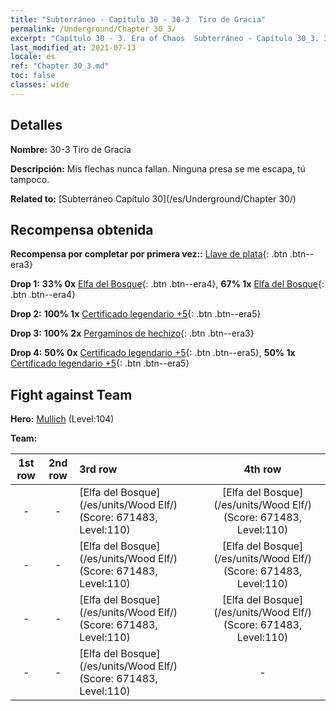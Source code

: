 ```yaml
---
title: "Subterráneo - Capítulo 30 - 30-3  Tiro de Gracia"
permalink: /Underground/Chapter 30_3/
excerpt: "Capítulo 30 - 3. Era of Chaos  Subterráneo - Capítulo 30_3. 30-3  Tiro de Gracia"
last_modified_at: 2021-07-13
locale: es
ref: "Chapter 30_3.md"
toc: false
classes: wide
---
```


## Detalles

 **Nombre:** 30-3  Tiro de Gracia

 **Descripción:**       Mis flechas nunca fallan. Ninguna presa se me escapa, tú tampoco.

 **Related to:** [Subterráneo Capítulo 30](/es/Underground/Chapter 30/)

## Recompensa obtenida

 **Recompensa por completar por primera vez::** [Llave de plata](/ItemsES/con_693/){: .btn .btn--era3}

 **Drop 1:** **33% 0x** [Elfa del Bosque](/ItemsES/unt_201/){: .btn .btn--era4}, **67% 1x** [Elfa del Bosque](/ItemsES/unt_201/){: .btn .btn--era4}

 **Drop 2:** **100% 1x** [Certificado legendario +5](/ItemsES/mat_102/){: .btn .btn--era5}

 **Drop 3:** **100% 2x** [Pergaminos de hechizo](/ItemsES/con_694/){: .btn .btn--era3}

 **Drop 4:** **50% 0x** [Certificado legendario +5](/ItemsES/mat_102/){: .btn .btn--era5}, **50% 1x** [Certificado legendario +5](/ItemsES/mat_102/){: .btn .btn--era5}


## Fight against Team
 **Hero:** [Mullich](/es/heroes/Mullich/) (Level:104)

 **Team:**


  | 1st row | 2nd row | 3rd row | 4th row |
  |:----:|:----:|:----|:----:|
  | - | - | [Elfa del Bosque](/es/units/Wood Elf/) (Score: 671483, Level:110)  | [Elfa del Bosque](/es/units/Wood Elf/) (Score: 671483, Level:110)  |
  | - | - | [Elfa del Bosque](/es/units/Wood Elf/) (Score: 671483, Level:110)  | [Elfa del Bosque](/es/units/Wood Elf/) (Score: 671483, Level:110)  |
  | - | - | [Elfa del Bosque](/es/units/Wood Elf/) (Score: 671483, Level:110)  | [Elfa del Bosque](/es/units/Wood Elf/) (Score: 671483, Level:110)  |
  | - | - | [Elfa del Bosque](/es/units/Wood Elf/) (Score: 671483, Level:110)  | - |


